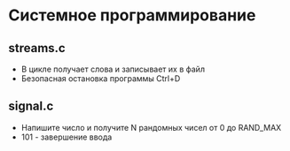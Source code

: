 # Системное программирование

## streams.c

- В цикле получает слова и записывает их в файл
- Безопасная остановка программы Ctrl+D

## signal.c

- Напишите число и получите N рандомных чисел от 0 до RAND_MAX
- 101 - завершение ввода